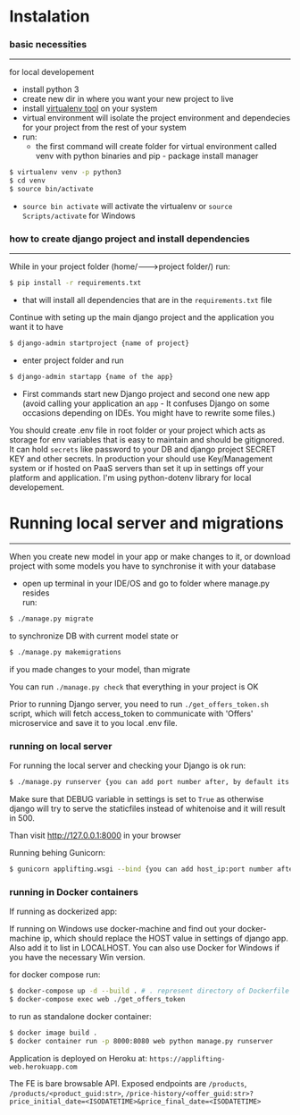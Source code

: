 # Instalation

### basic necessities
---
for local developement
- install python 3
- create new dir in where you want your new project to live
- install [virtualenv tool](https://pypi.org/project/virtualenv/) on your system
- virtual environment will isolate the project environment and dependecies for your project from the rest of your system
- run:
    - the first command will create folder for virtual environment called venv with python binaries and pip - package install manager
```sh
$ virtualenv venv -p python3
$ cd venv
$ source bin/activate
```
- ```source bin activate``` will activate the virtualenv or ```source Scripts/activate``` for Windows

### how to create django project and install dependencies
---
While in your project folder (home/--->project folder/)
run:
```sh
$ pip install -r requirements.txt
```
- that will install all dependencies that are in the `requirements.txt` file

Continue with seting up the main django project and the application you want it to have
```sh
$ django-admin startproject {name of project}
```
- enter project folder and run
```sh
$ django-admin startapp {name of the app}
```
- First commands start new Django project and second one new app (avoid calling your application an `app` - It confuses Django on some occasions depending on IDEs. You might have to rewrite some files.)

You should create .env file in root folder or your project which acts as storage for env variables that is easy to maintain and should be gitignored. It can hold `secrets` like password to your DB and django project SECRET KEY and other secrets. In production your should use Key/Management system or if hosted on PaaS servers than set it up in settings off your platform and application. I'm using python-dotenv library for local developement.


# Running local server and migrations
---
When you create new model in your app or make changes to it, or download project with some models you have to synchronise it with your database
- open up terminal in your IDE/OS and go to folder where manage.py resides\
run:
```sh
$ ./manage.py migrate
```
to synchronize DB with current model state or
```sh
$ ./manage.py makemigrations
```
if you made changes to your model, than migrate

You can run ```./manage.py check``` that everything in your project is OK

Prior to running Django server, you need to run ```./get_offers_token.sh``` script, which will fetch access_token to communicate with 'Offers' microservice and save it to you local .env file.

### running on local server
For running the local server and checking your Django is ok run:
```sh
$ ./manage.py runserver {you can add port number after, by default its 8000}
```
Make sure that DEBUG variable in settings is set to `True` as otherwise django will try to serve the staticfiles instead
of whitenoise and it will result in 500.

Than visit http://127.0.0.1:8000 in your browser

Running behing Gunicorn:
```sh
$ gunicorn applifting.wsgi --bind {you can add host_ip:port number after, by default its 0.0.0.0:<random_port_no>}
```

### running in Docker containers
If running as dockerized app:

If running on Windows use docker-machine and find out your docker-machine ip, which should replace the HOST value 
in settings of django app. Also add it to list in LOCALHOST.
You can also use Docker for Windows if you have the necessary Win version.

for docker compose run:
```sh
$ docker-compose up -d --build . # . represent directory of Dockerfile
$ docker-compose exec web ./get_offers_token
```
to run as standalone docker container:
```sh
$ docker image build .
$ docker container run -p 8000:8080 web python manage.py runserver
```

Application is deployed on Heroku at: `https://applifting-web.herokuapp.com`

The FE is bare browsable API.
Exposed endpoints are `/products`, `/products/<product_guid:str>`, `/price-history/<offer_guid:str>?price_initial_date=<ISODATETIME>&price_final_date=<ISODATETIME>`
